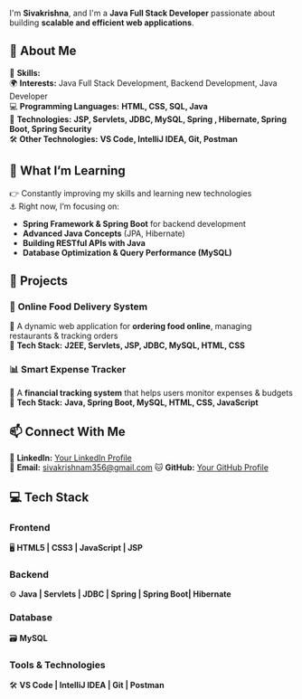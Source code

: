 
I'm **Sivakrishna**, and I'm a **Java Full Stack Developer** passionate about building **scalable and efficient web applications**.

## 💫 About Me  
🔧 **Skills:**  
🌍 **Interests:** Java Full Stack Development, Backend Development, Java Developer  
💻 **Programming Languages:** **HTML, CSS, SQL, Java**  
🚀 **Technologies:** **JSP, Servlets, JDBC, MySQL, Spring , Hibernate, Spring Boot, Spring Security**  
🛠️ **Other Technologies:** **VS Code, IntelliJ IDEA, Git, Postman**  

## 🌱 What I’m Learning  
👉 Constantly improving my skills and learning new technologies  
⚓ Right now, I’m focusing on:  
- **Spring Framework & Spring Boot** for backend development  
- **Advanced Java Concepts** (JPA, Hibernate)  
- **Building RESTful APIs with Java**  
- **Database Optimization & Query Performance (MySQL)**  

## 📌 Projects  
### 🍔 **Online Food Delivery System**  
🔹 A dynamic web application for **ordering food online**, managing restaurants & tracking orders  
🔹 **Tech Stack:** **J2EE, Servlets, JSP, JDBC, MySQL, HTML, CSS**  

### 📊 **Smart Expense Tracker**  
🔹 A **financial tracking system** that helps users monitor expenses & budgets  
🔹 **Tech Stack:** **Java, Spring Boot, MySQL, HTML, CSS, JavaScript**  

## 📫 Connect With Me  
🔗 **LinkedIn:** [Your LinkedIn Profile](https://linkedin.com/in/sivakrishna-mukku-b374b32a6/)  
📧 **Email:** sivakrishnam356@gmail.com
🐱 **GitHub:** [Your GitHub Profile](https://github.com/sivakrishnam356)  

## 💻 Tech Stack  

### **Frontend**  
🖥 **HTML5 | CSS3 | JavaScript | JSP**  

### **Backend**  
⚙️ **Java | Servlets | JDBC | Spring | Spring Boot| Hibernate**  

### **Database**  
🗃 **MySQL**  

### **Tools & Technologies**  
🛠 **VS Code | IntelliJ IDEA | Git | Postman**  
